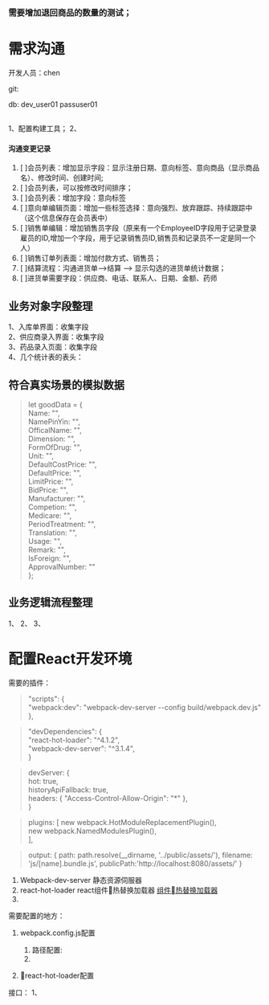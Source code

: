 

### 需要增加退回商品的数量的测试； 




# 需求沟通

开发人员：chen

git:



db:
dev_user01
passuser01

##

1、配置构建工具；
2、


#### 沟通变更记录
1. [ ]会员列表：增加显示字段：显示注册日期、意向标签、意向商品（显示商品名）、修改时间、创建时间;
2. [ ]会员列表，可以按修改时间排序；
2. [ ]会员列表：增加字段：意向标签
3. [ ]意向单编辑页面：增加一些标签选择：意向强烈、放弃跟踪、持续跟踪中（这个信息保存在会员表中）
4. [ ]销售单编辑：增加销售员字段（原来有一个EmployeeID字段用于记录登录雇员的ID,增加一个字段，用于记录销售员ID,销售员和记录员不一定是同一个人）
5. [ ]销售订单列表面：增加付款方式、销售员；
6. [ ]结算流程：沟通进货单-->结算 --> 显示勾选的进货单统计数据；
7. [ ]进货单需要字段：供应商、电话、联系人、日期、金额、药师


## 业务对象字段整理

1、入库单界面：收集字段  
2、供应商录入界面：收集字段  
3、药品录入页面：收集字段  
4、几个统计表的表头：

## 符合真实场景的模拟数据


> let goodData = {  
>     Name: "",  
>     NamePinYin: "",  
>     OfficalName: "",  
>     Dimension: "",  
>     FormOfDrug: "",  
>     Unit: "",  
>     DefaultCostPrice: "",  
>     DefaultPrice: "",  
>     LimitPrice: "",  
>     BidPrice: "",  
>     Manufacturer: "",  
>     Competion: "",  
>     Medicare: "",  
>     PeriodTreatment: "",  
>     Translation: "",  
>     Usage: "",  
>     Remark: "",  
>     IsForeign: "",  
>     ApprovalNumber: ""  
> };



## 业务逻辑流程整理

1、
2、
3、



# 配置React开发环境

需要的插件：

>    "scripts": {  
>        "webpack:dev": "webpack-dev-server   --config build/webpack.dev.js"  
>    },  


>  "devDependencies": {  
>        "react-hot-loader": "^4.1.2",  
>        "webpack-dev-server": "^3.1.4",  
>   }


>  devServer: {  
>        hot: true,  
>        historyApiFallback: true,  
>        headers: {   "Access-Control-Allow-Origin": "*" },  
> }  

>  plugins: [
>      new webpack.HotModuleReplacementPlugin(),  
>      new webpack.NamedModulesPlugin(),  
> ],

> output: {
>        path: path.resolve(__dirname, '../public/assets/'),
>        filename: 'js/[name].bundle.js',
>        publicPath:'http://localhost:8080/assets/'
>    }



1. Webpack-dev-server 静态资源伺服器
2. react-hot-loader react组件热替换加载器 [组件热替换加载器](https://github.com/gaearon/react-hot-loader)
3.


需要配置的地方：

1. webpack.config.js配置
    1. 路径配置:
    2.

2. react-hot-loader配置

接口：
1、